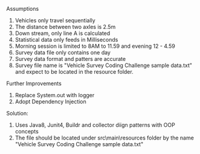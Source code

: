 Assumptions

1.	Vehicles only travel sequentially
2.	The distance between two axles is 2.5m
3.  Down stream, only line A is calculated
4.	Statistical data only feeds in Milliseconds
5.	Morning session is limited to 8AM to 11.59 and evening 12 - 4.59
6.	Survey data file only contains one day
7.	Survey data format and patters are accurate
8.  Survey file name is "Vehicle Survey Coding Challenge sample data.txt" and expect to be located in the resource folder.



Further Improvements

1.	Replace System.out with logger
2.	Adopt Dependency Injection

Solution:
1. Uses Java8, Junit4, Buildr and collector diign patterns with OOP concepts
2. The file should be located under src\main\resources folder by the name "Vehicle Survey Coding Challenge sample data.txt"
